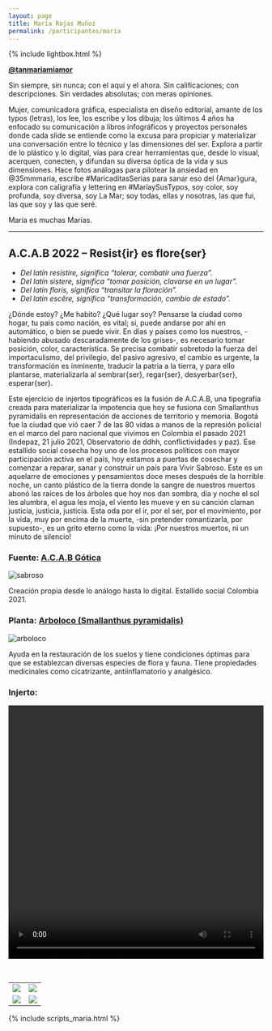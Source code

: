 ```yaml
---
layout: page
title: María Rojas Muñoz
permalink: /participantes/maria
---
```

{% include lightbox.html %}

**[@tanmariamiamor](https://www.instagram.com/tanmariamiamor/)**

Sin siempre, sin nunca; con el aquí y el ahora. Sin calificaciones; con descripciones. Sin verdades absolutas; con meras opiniones. 

Mujer, comunicadora gráfica, especialista en diseño editorial, amante de los typos (letras), los lee, los escribe y los dibuja; los últimos 4 años ha enfocado su comunicación a libros infográficos y proyectos personales donde cada slide se entiende como la excusa para propiciar y materializar una conversación entre lo técnico y las dimensiones del ser. Explora a partir de lo plástico y lo digital, vías para crear herramientas que, desde lo visual, acerquen, conecten, y difundan su diversa óptica de la vida y sus dimensiones. Hace fotos análogas para pilotear la ansiedad en @35mmmaria, escribe #MaricaditasSerias para sanar eso del {Amar}gura, explora con caligrafía y lettering en #MaríaySusTypos, soy color, soy profunda, soy diversa, soy La Mar; soy todas, ellas y nosotras, las que fui, las que soy y las que seré.

María es muchas Marías.

---

## A.C.A.B 2022 – Resist{ir} es flore{ser}

- *Del latín resistire, significa “tolerar, combatir una fuerza”.*
- *Del latín sistere, significa “tomar posición, clavarse en un lugar”.*
- *Del latín floris, significa “transitar la floración”.*
- *Del latín escĕre, significa “transformación, cambio de estado”.*

¿Dónde estoy? ¿Me habito? ¿Qué lugar soy? Pensarse la ciudad como hogar, tu país como nación, es vital; si, puede andarse por ahí en automático, o bien se puede vivir. En días y países como los nuestros, -habiendo abusado descaradamente de los grises-, es necesario tomar posición, color, característica. Se precisa combatir sobretodo la fuerza del importaculismo, del privilegio, del pasivo agresivo, el cambio es urgente, la transformación es inminente, traducir la patria a la tierra, y para ello plantarse, materializarla al sembrar{ser}, regar{ser}, desyerbar{ser}, esperar{ser}.

Este ejercicio de injertos tipográficos es la fusión de A.C.A.B, una tipografía creada para materializar la impotencia que hoy se fusiona con Smallanthus pyramidalis en representación de acciones de territorio y memoria. Bogotá fue la ciudad que vió caer 7 de las 80 vidas a manos de la represión policial en el marco del paro nacional que vivimos en Colombia el pasado 2021 (Indepaz, 21 julio 2021, Observatorio de ddhh, conflictividades y paz).  Ese estallido social cosecha hoy uno de los procesos políticos con mayor participación activa en el país, hoy estamos a puertas de cosechar y comenzar a reparar, sanar y construir un país para Vivir Sabroso. Este es un aquelarre de emociones y pensamientos doce meses después de la horrible noche, un canto plástico de la tierra donde la sangre de nuestros muertos abonó las raíces de los árboles que hoy nos dan sombra, día y noche el sol les alumbra, el agua les moja, el viento les mueve y en su canción claman justicia, justicia, justicia.  Esta oda por el ir, por el ser, por el movimiento, por la vida, muy por encima de la muerte, -sin pretender romantizarla, por supuesto-, es un grito eterno como la vida: ¡Por nuestros muertos, ni un minuto de silencio!

### Fuente: [A.C.A.B Gótica](https://www.instagram.com/p/CNTysrCJiwk/)

![sabroso](/injertos/participantes/assets_maria/acab_vivirSabroso.jpg)

Creación propia desde lo análogo hasta lo digital. Estallido social Colombia 2021.

### Planta: [Arboloco (Smallanthus pyramidalis)](https://colombia.inaturalist.org/taxa/508085-Smallanthus-pyramidalis)

![arboloco](/injertos/participantes/assets_maria/arboloco_original.jpg)

Ayuda en la restauración de los suelos y tiene condiciones óptimas para que se establezcan diversas especies de flora y fauna. Tiene propiedades medicinales como cicatrizante, antiinflamatorio y analgésico.

### Injerto:

<div style="text-align:center; max-width:100%;">
  <video width="100%" height="500" controls loop>
    <source src="/injertos/participantes/assets_maria/acab_k.mp4" type="video/mp4"/>
  </video>
</div>

&nbsp;

<div class="gallery_1">
  <table>
    <tbody>
      <tr>
        <td>
          <a href="/injertos/participantes/assets_maria/ACAB A_0.png">
            <img src="/injertos/participantes/assets_maria/ACAB A_0.png">
          </a>
        </td>
        <td>
          <a href="/injertos/participantes/assets_maria/ACAB H_0.png">
            <img src="/injertos/participantes/assets_maria/ACAB H_0.png">
          </a>
        </td>
      </tr>
      <tr>
        <td>
          <a href="/injertos/participantes/assets_maria/ACAB P_0.png">
            <img src="/injertos/participantes/assets_maria/ACAB P_0.png">
          </a>
        </td>
        <td>
          <a href="/injertos/participantes/assets_maria/ACAB S_0-2.png">
            <img src="/injertos/participantes/assets_maria/ACAB S_0-2.png">
          </a>
        </td>
      </tr>
    </tbody>
  </table>
</div>

{% include scripts_maria.html %}